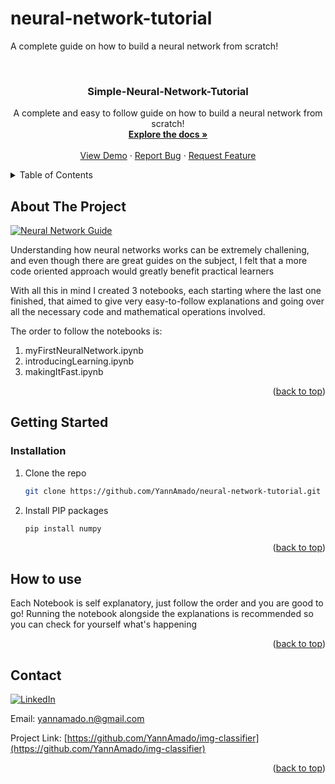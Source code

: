 # neural-network-tutorial
A complete guide on how to build a neural network from scratch!

<!--Template taken from https://github.com/othneildrew/Best-README-Template/blob/master/README.md -->
<a name="readme-top"></a>

<!-- PROJECT LOGO -->
<br />
<div align="center">
  <h3 align="center">Simple-Neural-Network-Tutorial</h3>

  <p align="center">
    A complete and easy to follow guide on how to build a neural network from scratch!
    <br />
    <a href="https://github.com/YannAmado/img-classifier"><strong>Explore the docs »</strong></a>
    <br />
    <br />
    <a href="https://github.com/YannAmado/img-classifier">View Demo</a>
    ·
    <a href="https://github.com/YannAmado/img-classifier/issues">Report Bug</a>
    ·
    <a href="https://github.com/YannAmado/img-classifier/issues">Request Feature</a>
  </p>
</div>

<!-- TABLE OF CONTENTS -->
<details>
  <summary>Table of Contents</summary>
  <ol>
    <li>
      <a href="#about-the-project">About The Project</a>
    </li>
    <li>
      <a href="#getting-started">Getting Started</a>
      <ul>
        <li><a href="#installation">Installation</a></li>
      </ul>
    </li>
    <li><a href="#how-to-use">How to Use</a></li>
    <li><a href="#contact">Contact</a></li>
  </ol>
</details>


<!-- ABOUT THE PROJECT -->
## About The Project

[![Neural Network Guide][product-screenshot]](https://example.com)

Understanding how neural networks works can be extremely challening, and even though there are great guides on the subject, I felt that a more code oriented approach would greatly benefit practical learners

With all this in mind I created 3 notebooks, each starting where the last one finished, that aimed to give very easy-to-follow explanations and going over all the necessary code and mathematical operations involved.

The order to follow the notebooks is:
1. myFirstNeuralNetwork.ipynb
2. introducingLearning.ipynb
3. makingItFast.ipynb

<p align="right">(<a href="#readme-top">back to top</a>)</p>


<!-- GETTING STARTED -->
## Getting Started

### Installation

1. Clone the repo
   ```sh
   git clone https://github.com/YannAmado/neural-network-tutorial.git
   ```
2. Install PIP packages
   ```sh
   pip install numpy
   ```

<p align="right">(<a href="#readme-top">back to top</a>)</p>


<!-- HOW TO USE -->
## How to use

Each Notebook is self explanatory, just follow the order and you are good to go!
Running the notebook alongside the explanations is recommended so you can check for yourself what's happening

<p align="right">(<a href="#readme-top">back to top</a>)</p>


<!-- CONTACT -->
## Contact

[![LinkedIn][linkedin-shield]][linkedin-url] 

Email: yannamado.n@gmail.com

Project Link: [https://github.com/YannAmado/img-classifier](https://github.com/YannAmado/img-classifier)

<p align="right">(<a href="#readme-top">back to top</a>)</p>

<!-- MARKDOWN LINKS & IMAGES -->
<!-- https://www.markdownguide.org/basic-syntax/#reference-style-links -->
[linkedin-shield]: https://img.shields.io/badge/-LinkedIn-black.svg?style=for-the-badge&logo=linkedin&colorB=555
[linkedin-url]: https://www.linkedin.com/in/yannamado
[product-screenshot]: images/screenshot.png
